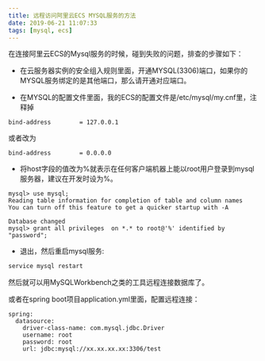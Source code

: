 ```yaml
---
title: 远程访问阿里云ECS MYSQL服务的方法
date: 2019-06-21 11:07:33
tags: [mysql, ecs]
---
```


在连接阿里云ECS的Mysql服务的时候，碰到失败的问题，排查的步骤如下：

- 在云服务器实例的安全组入规则里面，开通MYSQL(3306)端口，如果你的MYSQL服务绑定的是其他端口，那么请开通对应端口。

- 在MYSQL的配置文件里面，我的ECS的配置文件是/etc/mysql/my.cnf里，注释掉
```
bind-address		= 127.0.0.1
```
或者改为
```
bind-address		= 0.0.0.0
```

- 将host字段的值改为%就表示在任何客户端机器上能以root用户登录到mysql服务器，建议在开发时设为%。   

```
mysql> use mysql;
Reading table information for completion of table and column names
You can turn off this feature to get a quicker startup with -A

Database changed
mysql> grant all privileges  on *.* to root@'%' identified by "password";
```
- 退出，然后重启mysql服务:
```bash
service mysql restart
```

然后就可以用MySQLWorkbench之类的工具远程连接数据库了。

或者在spring boot项目application.yml里面，配置远程连接：
```
spring:
  datasource:
    driver-class-name: com.mysql.jdbc.Driver
    username: root
    password: root
    url: jdbc:mysql://xx.xx.xx.xx:3306/test
```